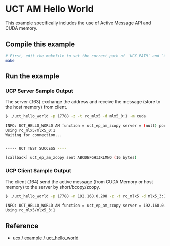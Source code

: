 # UCT AM Hello World

This example specifically includes the use of Active Message API and CUDA memory.

## Compile this example
```bash
# First, edit the makefile to set the correct path of `UCX_PATH` and `CUDA_PATH`
make
```

## Run the example

### UCP Server Sample Output

The server (.163) exchange the address and receive the message (store to the host memory) from client.

```bash
$ ./uct_hello_world -p 17788 -z -t rc_mlx5 -d mlx5_0:1 -m cuda

INFO: UCT_HELLO_WORLD AM function = uct_ep_am_zcopy server = (null) port = 17788
Using rc_mlx5/mlx5_0:1
Waiting for connection...


----- UCT TEST SUCCESS ----

[callback] uct_ep_am_zcopy sent ABCDEFGHIJKLMNO (16 bytes)

```

### UCP Client Sample Output

The client (.164) send the active message (from CUDA Memory or host memory) to the server by short/bcopy/zcopy. 

```bash
$ ./uct_hello_world -p 17788 -n 192.168.0.208 -z -t rc_mlx5 -d mlx5_3:1 -m cuda

INFO: UCT_HELLO_WORLD AM function = uct_ep_am_zcopy server = 192.168.0.208 port = 17788
Using rc_mlx5/mlx5_3:1
```

## Reference

- [ucx / example / uct_hello_world](https://github.com/openucx/ucx/blob/master/examples/uct_hello_world.c)
